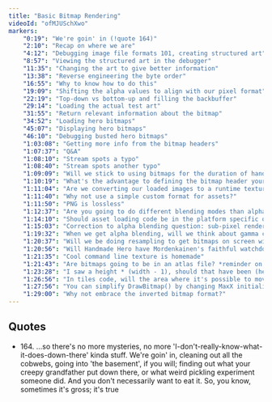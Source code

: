 ```yaml
---
title: "Basic Bitmap Rendering"
videoId: "ofMJUSchXwo"
markers:
    "0:19": "We're goin' in (!quote 164)"
    "2:10": "Recap on where we are"
    "4:12": "Debugging image file formats 101, creating structured art"
    "8:57": "Viewing the structured art in the debugger"
    "11:35": "Changing the art to give better information"
    "13:38": "Reverse engineering the byte order"
    "16:55": "Why to know how to do this"
    "19:09": "Shifting the alpha values to align with our pixel format"
    "22:19": "Top-down vs bottom-up and filling the backbuffer"
    "29:14": "Loading the actual test art"
    "31:55": "Return relevant information about the bitmap"
    "34:52": "Loading hero bitmaps"
    "45:07": "Displaying hero bitmaps"
    "46:10": "Debugging busted hero bitmaps"
    "1:03:08": "Getting more info from the bitmap headers"
    "1:07:37": "Q&A"
    "1:08:10": "Stream spots a typo"
    "1:08:40": "Stream spots another typo"
    "1:09:09": "Will we stick to using bitmaps for the duration of handmade hero, or delve into the lands of PNG?"
    "1:10:19": "What's the advantage to defining the bitmap header yourself instead of using Windows's?"
    "1:11:04": "Are we converting our loaded images to a runtime texture format?"
    "1:11:40": "Why not use a simple custom format for assets?"
    "1:11:50": "PNG is lossless"
    "1:12:37": "Are you going to do different blending modes than alpha blending?"
    "1:14:10": "Should asset loading code be in the platform specific or independent code?"
    "1:15:03": "Correction to alpha blending question: sub-pixel rendering"
    "1:19:32": "When we get alpha blending, will we think about gamma correction?"
    "1:20:37": "Will we be doing resampling to get bitmaps on screen with arbitrary sizes?"
    "1:20:56": "Will Handmade Hero have Mordenkainen's faithful watchdog?"
    "1:21:35": "Cool command line texture is homemade"
    "1:21:43": "Are bitmaps going to be in an atlas file? *reminder on what kinds of questions to ask*"
    "1:23:28": "I saw a height * (width - 1), should that have been (height * width) - 1?"
    "1:26:56": "In tiles code, will the area where it's possible to move be imported in bitmaps too?"
    "1:27:56": "You can simplify DrawBitmap() by changing MaxX initialisation to MinX+Bitmap->Width, same for height"
    "1:29:00": "Why not embrace the inverted bitmap format?" 
---
```


## Quotes

* 164\. ...so there's no more mysteries, no more 'I-don't-really-know-what-it-does-down-there' kinda stuff. We're goin' in, cleaning out all the cobwebs, going into 'the basement', if you will; finding out what your creepy grandfather put down there, or what weird pickling experiment someone did. And you don't necessarily want to eat it. So, you know, sometimes it's gross; it's true
